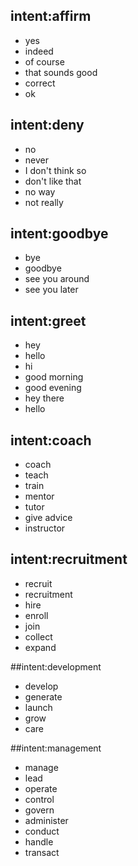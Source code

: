 ## intent:affirm
- yes
- indeed
- of course
- that sounds good
- correct
- ok

## intent:deny
- no
- never
- I don't think so
- don't like that
- no way
- not really

## intent:goodbye
- bye
- goodbye
- see you around
- see you later

## intent:greet
- hey
- hello
- hi
- good morning
- good evening
- hey there
- hello


## intent:coach
- coach
- teach
- train
- mentor
- tutor
- give advice
- instructor

## intent:recruitment
- recruit
- recruitment
- hire
- enroll
- join
- collect
- expand

##intent:development
- develop
- generate
- launch
- grow
- care

##intent:management
- manage
- lead
- operate
- control
- govern
- administer
- conduct
- handle
- transact


